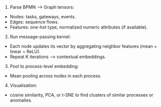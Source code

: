 1) Parse BPMN --> Graph tensors:
  - Nodes: tasks, gateways, events.
  - Edges: sequence flows.
  - Features: one-hot type, normalized numeric attributes (if available).

2) Run message-passing kernel:
- Each node updates its vector by aggregating neighbor features (mean + linear + ReLU).
- Repeat K iterations --> contextual embeddings.

3) Pool to process-level embedding:
- Mean pooling across nodes in each process.

4) Visualisation:
- cosine similarity, PCA, or t-SNE to find clusters of similar processes or anomalies.

